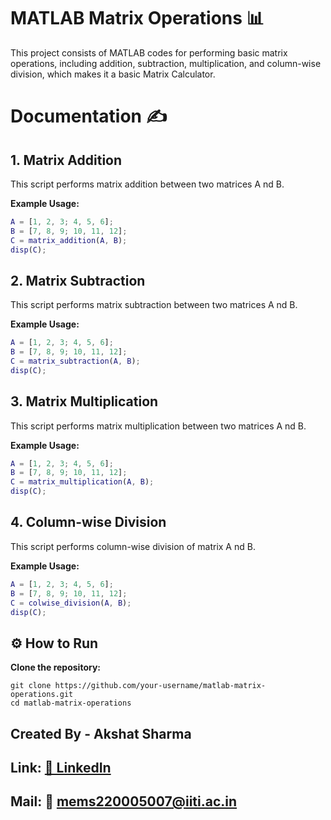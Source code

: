 # MATLAB Matrix Operations 📊
This project consists of MATLAB codes for performing basic matrix operations, including addition, subtraction, multiplication, and column-wise division, which makes it a basic Matrix Calculator.

# Documentation ✍️
## 1. Matrix Addition 
This script performs matrix addition between two matrices A nd B.

**Example Usage:**
```matlab
A = [1, 2, 3; 4, 5, 6];  
B = [7, 8, 9; 10, 11, 12];  
C = matrix_addition(A, B);  
disp(C);
```

## 2. Matrix Subtraction 
This script performs matrix subtraction between two matrices  A nd B.

**Example Usage:**
```matlab
A = [1, 2, 3; 4, 5, 6];  
B = [7, 8, 9; 10, 11, 12];  
C = matrix_subtraction(A, B);  
disp(C);
```

## 3. Matrix Multiplication 
This script performs matrix multiplication between two matrices  A nd B.

**Example Usage:**
```matlab
A = [1, 2, 3; 4, 5, 6];  
B = [7, 8, 9; 10, 11, 12];  
C = matrix_multiplication(A, B);  
disp(C);
```

## 4. Column-wise Division
This script performs column-wise division of matrix  A nd B.

**Example Usage:**
```matlab
A = [1, 2, 3; 4, 5, 6];  
B = [7, 8, 9; 10, 11, 12];  
C = colwise_division(A, B);  
disp(C);
```
## ⚙️ How to Run
**Clone the repository:**
```
git clone https://github.com/your-username/matlab-matrix-operations.git
cd matlab-matrix-operations
```

## Created By - Akshat Sharma 
## Link:  <a href="https://www.linkedin.com/in/akshat-sharma-7914a7250/"> 🔗 LinkedIn </a>
## Mail:  🔗 mems220005007@iiti.ac.in



